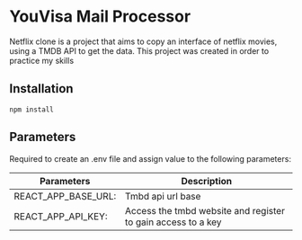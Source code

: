 # YouVisa Mail Processor

Netflix clone is a project that aims to copy an interface of netflix movies, using a TMDB API to get the data. This project was created in order to practice my skills
## Installation

```
npm install
```

## Parameters

Required to create an .env file and assign value to the following parameters:

| Parameters                    | Description                                                          |
| ------------------------      | -------------------------------------------------------------------- |
| REACT_APP_BASE_URL:           |Tmbd api url base                                                     |
| REACT_APP_API_KEY:            |Access the tmbd website and register to gain access to a key          |




